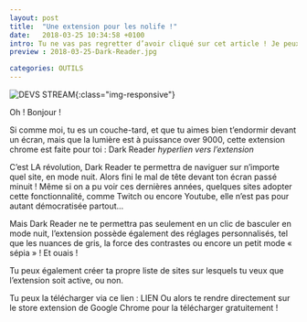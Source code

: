```yaml
---
layout: post
title:  "Une extension pour les nolife !"
date:   2018-03-25 10:34:58 +0100
intro: Tu ne vas pas regretter d’avoir cliqué sur cet article ! Je peux déjà sentir que tu as les noeils qui piquent n’est-ce pas ?
preview : 2018-03-25-Dark-Reader.jpg

categories: OUTILS
---
```


![DEVS STREAM](../../../../../assets/images/2018-03-25-Dark-Reader.jpg){:class="img-responsive"}

Oh ! Bonjour !

Si comme moi, tu es un couche-tard, et que tu aimes bien t’endormir devant un écran, mais que la lumière est à puissance over 9000, cette extension chrome est faite pour toi : Dark Reader *hyperlien vers l’extension*

C’est LA révolution, Dark Reader te permettra de naviguer sur n’importe quel site, en mode nuit. Alors fini le mal de tête devant ton écran passé minuit !
Même si on a pu voir ces dernières années, quelques sites adopter cette fonctionnalité, comme Twitch ou encore Youtube, elle n’est pas pour autant démocratisée partout…

Mais Dark Reader ne te permettra pas seulement en un clic de basculer en mode nuit, l’extension possède également des réglages personnalisés, tel que les nuances de gris, la force des contrastes ou encore un petit mode « sépia » ! Et ouais !

Tu peux également créer ta propre liste de sites sur lesquels tu veux que l’extension soit active, ou non.

Tu peux la télécharger via ce lien : LIEN
Ou alors te rendre directement sur le store extension de Google Chrome pour la télécharger gratuitement !
